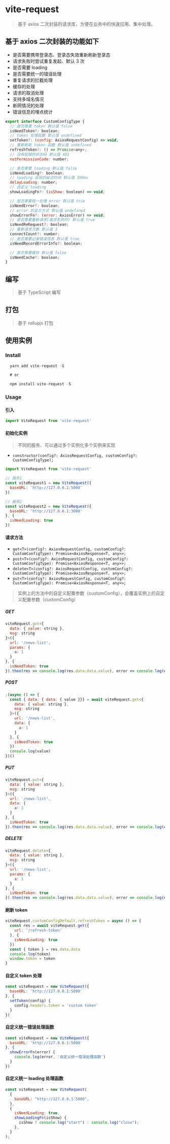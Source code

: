 # vite-request

> 基于 axios 二次封装的请求库，方便在业务中的快速应用、集中处理。

## 基于 axios 二次封装的功能如下

- 是否需要携带登录态、登录态失效重新刷新登录态
- 请求失败时尝试重复发起、默认 3 次
- 是否需要 loading
- 是否需要统一的错误处理
- 重复请求的拦截处理
- 缓存的处理
- 请求的取消处理
- 支持多域名情况
- 断网情况的处理
- 错误信息的埋点统计

```js
export interface CustomConfigType {
  // 是否需要 token 默认值 false
  isNeedToken?: boolean;
  // token 处理函数 默认值 undefined
  setToken?: (config: AxiosRequestConfig) => void;
  // 重新刷新 token 函数 默认值 undefined
  refreshToken?: () => Promise<any>;
  // 没有权限的状态码 默认值 401
  notPermissionCode: number;

  // 是否需要 loading 默认值 false
  isNeedLoading?: boolean;
  // loading 出现的延迟时间 默认值 300ms
  delayLoading: number;
  // 自定义 loading
  showLoadingFn?: (isShow: boolean) => void;

  // 是否需要统一处理 error 默认值 true
  isNeedError?: boolean;
  // error 的显示方式 默认值 undefined
  showErrorFn?: (error: AxiosError) => void;
  // 是否需要重新请求(请求失败时) 默认值 true
  isNeedReRequest?: boolean;
  // 重新请求次数 默认值 3
  connectCount?: number;
  // 是否需要记录错误信息 默认值 true
  isNeedRecordErrorInfo?: boolean;

  // 是否需要缓存 默认值 false
  isNeedCache?: boolean;
}
```

## 编写

> 基于 TypeScript 编写

## 打包

> 基于 rollupjs 打包

## 使用实例

### Install

```js
  yarn add vite-request -S

  # or

  npm install vite-request -S
```

### Usage

#### 引入

```js
import ViteRequest from 'vite-request'
```

#### 初始化实例

> 不同的服务、可以通过多个实例化多个实例来实现

- `constructor(config?: AxiosRequestConfig, customConfig?: CustomConfigType);`

```js
import ViteRequest from 'vite-request'

// 服务1
const viteRequest1 = new ViteRequest({
  baseURL: 'http://127.0.0.1:5000'
})

// 服务2
const viteRequest2 = new ViteRequest({
  baseURL: 'http://127.0.0.1:3000'
}, {
  isNeedLoading: true
})
```

#### 请求方法

- `get<T>(config?: AxiosRequestConfig, customConfig?: CustomConfigType): Promise<AxiosResponse<T, any>>;`
- `post<T>(config?: AxiosRequestConfig, customConfig?: CustomConfigType): Promise<AxiosResponse<T, any>>;`
- `delete<T>(config?: AxiosRequestConfig, customConfig?: CustomConfigType): Promise<AxiosResponse<T, any>>;`
- `put<T>(config?: AxiosRequestConfig, customConfig?: CustomConfigType): Promise<AxiosResponse<T, any>>;`

> 实例上的方法中的自定义配置参数（customConfig），会覆盖实例上的自定义配置参数（customConfig）

##### GET

```js
viteRequest.get<{
  data: { value: string },
  msg: string
}>({
  url: '/news-list',
  params: {
    a: 1
  }
}, {
  isNeedToken: true
}).then(res => console.log(res.data.data.value), error => console.log(error, 'error'))
```

##### POST

```js
;(async () => {
  const { data: { data: { value }}} = await viteRequest.get<{
    data: { value: string },
    msg: string
  }>({
    url: '/news-list',
    data: {
      a: 1
    }
  }, {
    isNeedToken: true
  })
  console.log(value)
})()
```

##### PUT

```js
viteRequest.put<{
  data: { value: string },
  msg: string
}>({
  url: '/news-list',
  data: {
    a: 1
  }
}, {
  isNeedToken: true
}).then(res => console.log(res.data.data.value), error => console.log(error, 'error'))
```

##### DELETE

```js
viteRequest.delete<{
  data: { value: string },
  msg: string
}>({
  url: '/news-list',
  params: {
    a: 1
  }
}, {
  isNeedToken: true
}).then(res => console.log(res.data.data.value), error => console.log(error, 'error'))
```

#### 刷新 token

```js
viteRequest.customConfigDefault.refreshToken = async () => {
  const res = await viteRequest.get({
    url: '/refresh-token'
  }, {
    isNeedLoading: true
  })
  const { token } = res.data.data
  console.log(token)
  window.token = token
}
```

#### 自定义 token 处理

```js
const viteRequest = new ViteRequest({
  baseURL: 'http://127.0.0.1:5000'
}, {
  setToken(config) {
    config.headers.token = 'custom token'
  }
})
```

#### 自定义统一错误处理函数

```js
const viteRequest = new ViteRequest({
  baseURL: 'http://127.0.0.1:5000'
}, {
  showErrorFn(error) {
    console.log(error, '自定义统一错误处理函数')
  }
})
```

#### 自定义统一 loading 处理函数

```js
const viteRequest = new ViteRequest(
  {
    baseURL: "http://127.0.0.1:5000",
  },
  {
    isNeedLoading: true,
    showLoadingFn(isShow) {
      isShow ? console.log("start") : console.log("close");
    },
  }
);
```

